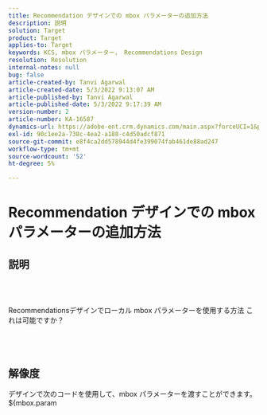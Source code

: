 ```yaml
---
title: Recommendation デザインでの mbox パラメーターの追加方法
description: 説明
solution: Target
product: Target
applies-to: Target
keywords: KCS, mbox パラメーター， Recommendations Design
resolution: Resolution
internal-notes: null
bug: false
article-created-by: Tanvi Agarwal
article-created-date: 5/3/2022 9:13:07 AM
article-published-by: Tanvi Agarwal
article-published-date: 5/3/2022 9:17:39 AM
version-number: 2
article-number: KA-16587
dynamics-url: https://adobe-ent.crm.dynamics.com/main.aspx?forceUCI=1&pagetype=entityrecord&etn=knowledgearticle&id=c1d4563a-c1ca-ec11-a7b5-6045bd00dca1
exl-id: 90c1ee2a-738c-4ea2-a188-c4d50adcf871
source-git-commit: e8f4ca2dd578944d4fe399074fab461de88ad247
workflow-type: tm+mt
source-wordcount: '52'
ht-degree: 5%

---
```


# Recommendation デザインでの mbox パラメーターの追加方法

## 説明

<br><br><br>Recommendationsデザインでローカル mbox パラメーターを使用する方法 これは可能ですか？ 
<br> <br><br><br>

## 解像度


デザインで次のコードを使用して、mbox パラメーターを渡すことができます。  \${mbox.param
